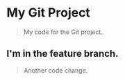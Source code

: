 # My Git Project

> My code for the Git project.

## I'm in the feature branch.

> Another code change.
